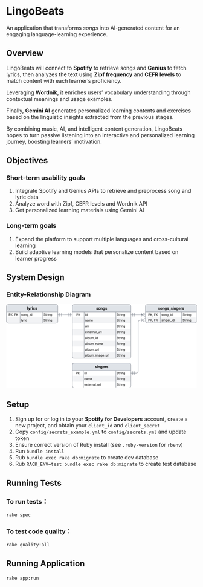 # **LingoBeats**

An application that transforms *songs* into AI-generated content for an engaging language-learning experience.

## **Overview**

LingoBeats will connect to **Spotify** to retrieve songs and **Genius** to fetch lyrics, then analyzes the text using **Zipf frequency** and **CEFR levels** to match content with each learner’s proficiency. 

Leveraging **Wordnik**, it enriches users’ vocabulary understanding through contextual meanings and usage examples. 

Finally, **Gemini AI** generates personalized learning contents and exercises based on the linguistic insights extracted from the previous stages.

By combining music, AI, and intelligent content generation, LingoBeats hopes to turn passive listening into an interactive and personalized learning journey, boosting learners’ motivation.

## **Objectives**

### Short-term usability goals

1. Integrate Spotify and Genius APIs to retrieve and preprocess song and lyric data
2. Analyze word with Zipf, CEFR levels and Wordnik API
3. Get personalized learning materials using Gemini AI

### Long-term goals

1. Expand the platform to support multiple languages and cross-cultural learning
2. Build adaptive learning models that personalize content based on learner progress

## **System Design**
### Entity-Relationship Diagram
<p>
  <img src="app/models/entities/er-diagram.png" width="600" alt="ERD Preview">
</p>

## **Setup**
1. Sign up for or log in to your **Spotify for Developers** account, create a new project, and obtain your `client_id` and `client_secret`
2. Copy `config/secrets_example.yml` to `config/secrets.yml` and update token
3. Ensure correct version of Ruby install (see `.ruby-version` for `rbenv`)
4. Run `bundle install`
5. Rub `bundle exec rake db:migrate` to create dev database
6. Rub `RACK_ENV=test bundle exec rake db:migrate` to create test database


## **Running Tests**

### To run tests：

<pre><code>rake spec</pre></code>

### To test code quality：

<pre><code>rake quality:all</pre></code>

## **Running Application**
<pre><code>rake app:run</pre></code>